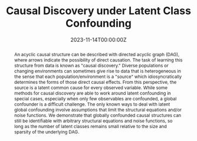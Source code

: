 ---
title: "Causal Discovery under Latent Class Confounding"
authors:
- Admin
- Spencer Gordon
- Yuval Rabani
- Leonard Schulman
author_notes:
date: "2023-11-14T00:00:00Z"
doi: ""

# Schedule page publish date (NOT publication's date).
publishDate: "2023-11-14T00:00:00Z"

# Publication type.
# Legend: 0 = Uncategorized; 1 = Conference paper; 2 = Journal article;
# 3 = Preprint / Working Paper; 4 = Report; 5 = Book; 6 = Book section;
# 7 = Thesis; 8 = Patent
publication_types: ["3"]

# Publication name and optional abbreviated publication name.
publication: ""
publication_short: ""

abstract: An acyclic causal structure can be described with directed acyclic graph (DAG), where arrows indicate the possibility of direct causation. The task of learning this structure from data is known as "causal discovery." Diverse populations or changing environments can sometimes give rise to data that is heterogeneous in the sense that each population/environment is a "source" which idiosyncratically determines the forms of those direct causal effects. From this perspective, the source is a latent common cause for every observed variable. While some methods for causal discovery are able to work around latent confounding in special cases, especially when only few observables are confounded, a global confounder is a difficult challenge. The only known ways to deal with latent global confounding involve assumptions that limit the structural equations and/or noise functions. We demonstrate that globally confounded causal structures can still be identifiable with arbitrary structural equations and noise functions, so long as the number of latent classes remains small relative to the size and sparsity of the underlying DAG.
# Summary. An optional shortened abstract.
summary: The first known algorithm for causal discovery under latent class counfounding.

tags:
  -Causal Discovery
  -Mixture Models

featured: true

# links:
# - name: ""
#   url: ""
url_pdf: 'https://arxiv.org/abs/2311.07454'
url_code: ''
url_dataset: ''
url_poster: ''
url_project: ''
url_slides: ''
url_source: ''
url_video: ''

# Featured image
# To use, add an image named `featured.jpg/png` to your page's folder. 
image:
  caption:
  focal_point:
  preview_only: false

# Associated Projects (optional).
#   Associate this publication with one or more of your projects.
#   Simply enter your project's folder or file name without extension.
#   E.g. `internal-project` references `content/project/internal-project/index.md`.
#   Otherwise, set `projects: []`.
projects: ['mixtures']

# Slides (optional).
#   Associate this publication with Markdown slides.
#   Simply enter your slide deck's filename without extension.
#   E.g. `slides: "example"` references `content/slides/example/index.md`.
#   Otherwise, set `slides: ""`.
slides:
---
